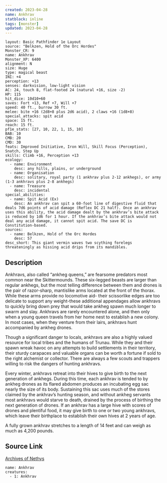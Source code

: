```yaml
---
created: 2023-04-28
name: Ankhrav
statblock: inline
tags: [monster]
updated: 2023-04-28
---
```

```statblock
layout: Basic Pathfinder 1e Layout
source: "Belkzen, Hold of the Orc Hordes"
Monster_CR: 9
name: Ankhrav
Monster_XP: 6400
alignment: N
size: Huge
type: magical beast
INI: +4
perception: +13
senses: darkvision, low-light vision
AC: 24, touch 8, flat-footed 24 (natural +16, size -2)
HP: 115
hit_dice: 10d10+60
saves: Fort +13, Ref +7, Will +7
speed: 40 ft., burrow 30 ft.
melee: bite +16 (2d8+8 plus 2d6 acid), 2 claws +16 (1d8+8)
special_attacks: spit acid
space: 15 ft.
reach: 15 ft.
pf1e_stats: [27, 10, 22, 1, 15, 10]
BAB: 10
CMB: 20
CMD: 30
feats: Improved Initiative, Iron Will, Skill Focus (Perception), Snatch, Step Up
skills: Climb +16, Perception +13
ecology:
  - name: Environment
    desc: any hills, plains, or underground
  - name: Organisation
    desc: solitary, royal party (1 ankhrav plus 2-12 ankhegs), or army (1-3 ankhravs plus 2-8 ankhegs)
  - name: Treasure
    desc: incidental
special_abilities:
  - name: Spit Acid (Ex)
    desc: An ankhrav can spit a 60-foot line of digestive fluid that deals 7d6 points of acid damage (Reflex DC 21 half). Once an ankhrav uses this ability, the acid damage dealt by the ankhrav’s bite attack is reduced by 1d6 for 1 hour. If the ankhrav’s bite attack would not deal any acid damage, it cannot spit acid. The save DC is Constitution-based.
sources:
  - name: Belkzen, Hold of the Orc Hordes
    desc: 57
desc_short: This giant vermin waves two scything forelegs threateningly as hissing acid drips from its mandibles.
```
## Description
Ankhravs, also called “ankheg queens,” are fearsome predators most common near the Skittermounds. These six-legged beasts are larger than regular ankhegs, but the most telling difference between them and drones is the pair of razor-sharp, mantislike arms located at the front of the thorax. While these arms provide no locomotive aid- their scissorlike edges are too delicate to support any weight-these additional appendages allow ankhravs to quickly bring down prey that would take ankheg spawn much longer to swarm and slay. Ankhravs are rarely encountered alone, and then only when a young queen travels from her home nest to establish a new colony. In most cases, when they venture from their lairs, ankhravs hunt accompanied by ankheg drones.

 Though a significant danger to locals, ankhravs are also a highly valued resource for local tribes and the humans of Trunau. While they and their spawn wreak havoc on any attempts to build settlements in their territory, their sturdy carapaces and valuable organs can be worth a fortune if sold to the right alchemist or collector. There are always a few scouts and trappers willing to risk the dangers of hunting ankhravs.

 Every winter, ankhravs retreat into their hives to give birth to the next generation of ankhegs. During this time, each ankhrav is tended to by ankheg drones as its flared abdomen produces an incubating egg sac nearly the size of its body. Sustaining this sac uses much of the stores claimed by the ankhrav’s hunting season, and without ankheg servants most ankhravs would starve to death, drained by the process of birthing the next generation of drones. If an ankhrav has a large hive with scores of drones and plentiful food, it may give birth to one or two young ankhravs, which leave their birthplace to establish their own hives at 2 years of age.

 A fully grown ankhrav stretches to a length of 14 feet and can weigh as much as 4,200 pounds.
## Source Link
[Archives of Nethys](https://aonprd.com/MonsterDisplay.aspx?ItemName=Ankhrav)
```encounter-table
name: Ankhrav
creatures:
  - 1: Ankhrav
```
